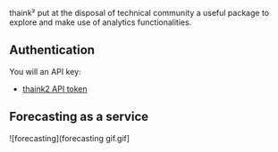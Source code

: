 thaink² put at the disposal of technical community  a useful package to explore and make use of analytics functionalities. 


## Authentication 

You will an API key:  

* [thaink2 API token](https://opensource.thaink2.com/app/th2token)

## Forecasting as a service 

![forecasting](forecasting gif.gif]
